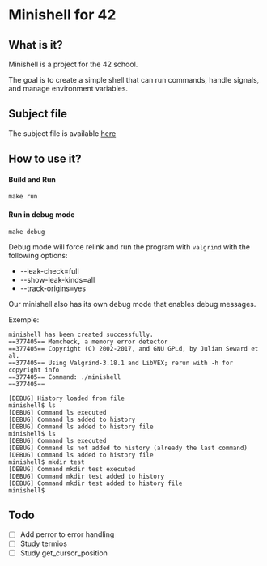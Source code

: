 # Minishell for 42

## What is it?

Minishell is a project for the 42 school.

The goal is to create a simple shell that can run commands, handle signals, and manage environment variables.

## Subject file

The subject file is available [here](resources%2Fen.subject.pdf)

## How to use it?

#### Build and Run

```shell
make run
```

#### Run in debug mode

```shell
make debug
```

Debug mode will force relink and run the program with `valgrind` with the following options:
- --leak-check=full
- --show-leak-kinds=all
- --track-origins=yes

Our minishell also has its own debug mode that enables debug messages.

Exemple:
```shell
minishell has been created successfully.
==377405== Memcheck, a memory error detector
==377405== Copyright (C) 2002-2017, and GNU GPLd, by Julian Seward et al.
==377405== Using Valgrind-3.18.1 and LibVEX; rerun with -h for copyright info
==377405== Command: ./minishell
==377405==

[DEBUG] History loaded from file
minishell$ ls
[DEBUG] Command ls executed
[DEBUG] Command ls added to history
[DEBUG] Command ls added to history file
minishell$ ls
[DEBUG] Command ls executed
[DEBUG] Command ls not added to history (already the last command)
[DEBUG] Command ls added to history file
minishell$ mkdir test
[DEBUG] Command mkdir test executed
[DEBUG] Command mkdir test added to history
[DEBUG] Command mkdir test added to history file
minishell$
```

## Todo

- [ ] Add perror to error handling
- [ ] Study termios
- [ ] Study get_cursor_position
